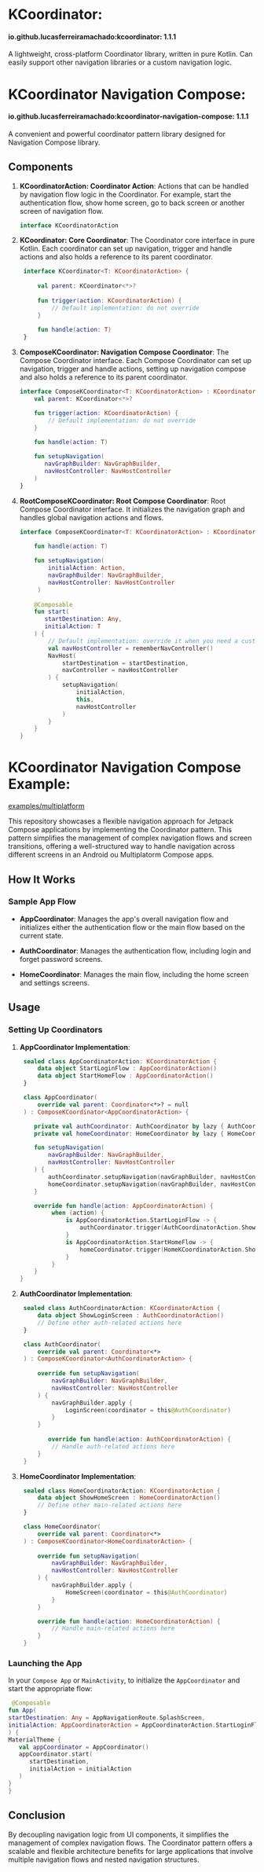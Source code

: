 # KCoordinator:
#### io.github.lucasferreiramachado:kcoordinator: 1.1.1

A lightweight, cross-platform Coordinator library, written in pure Kotlin. Can easily support other navigation libraries or a custom navigation logic.

# KCoordinator Navigation Compose:
#### io.github.lucasferreiramachado:kcoordinator-navigation-compose: 1.1.1

A convenient and powerful coordinator pattern library designed for Navigation Compose library.

## Components

1. **KCoordinatorAction: Coordinator Action**: Actions that can be handled by navigation flow logic in the Coordinator. For example, start the authentication flow,  show home screen, go to back screen or another screen of navigation flow.

    ```kotlin
    interface KCoordinatorAction
    ```

2. **KCoordinator: Core Coordinator**: The Coordinator core interface in pure Kotlin. Each coordinator can set up navigation, trigger and handle actions and also holds a reference to its parent coordinator.

   ```kotlin
    interface KCoordinator<T: KCoordinatorAction> {
        
        val parent: KCoordinator<*>?
        
        fun trigger(action: KCoordinatorAction) {
            // Default implementation: do not override
        }
        
        fun handle(action: T)
    }
    ```

3. **ComposeKCoordinator: Navigation Compose Coordinator**: The Compose Coordinator interface. Each Compose Coordinator can set up navigation, trigger and handle actions, setting up navigation compose and also holds a reference to its parent coordinator.
    ```kotlin
    interface ComposeKCoordinator<T: KCoordinatorAction> : KCoordinator<T> {
        val parent: KCoordinator<*>?
   
        fun trigger(action: KCoordinatorAction) {
            // Default implementation: do not override
        }
   
        fun handle(action: T)
       
        fun setupNavigation(
           navGraphBuilder: NavGraphBuilder,
           navHostController: NavHostController
        )
    }
    ```

4. **RootComposeKCoordinator: Root Compose Coordinator**: Root Compose Coordinator interface. It initializes the navigation graph and handles global navigation actions and flows.
    ```kotlin
    interface ComposeKCoordinator<T: KCoordinatorAction> : KCoordinator<T> {
       
        fun handle(action: T)
   
        fun setupNavigation(
            initialAction: Action,
            navGraphBuilder: NavGraphBuilder,
            navHostController: NavHostController
         )
       
        @Composable
        fun start(
           startDestination: Any,
           initialAction: T
        ) {
            // Default implementation: override it when you need a custom NavHost 
            val navHostController = rememberNavController()
            NavHost(
                startDestination = startDestination,
                navController = navHostController
            ) {
                setupNavigation(
                    initialAction,
                    this,
                    navHostController
                )
            }
        }   
    }
    ```

# KCoordinator Navigation Compose Example:

[examples/multiplatform](https://github.com/lucasferreiramachado/kcoordinator/tree/main/examples/multiplatform)

This repository showcases a flexible navigation approach for Jetpack Compose applications by implementing the Coordinator pattern. This pattern simplifies the management of complex navigation flows and screen transitions, offering a well-structured way to handle navigation across different screens in an Android ou Multiplatorm Compose apps.

## How It Works

### Sample App Flow

- **AppCoordinator**: Manages the app's overall navigation flow and initializes either the authentication flow or the main flow based on the current state.

- **AuthCoordinator**: Manages the authentication flow, including login and forget password screens.

- **HomeCoordinator**: Manages the main flow, including the home screen and settings screens.

## Usage

### Setting Up Coordinators

1. **AppCoordinator Implementation**:

   ```kotlin
    sealed class AppCoordinatorAction: KCoordinatorAction {
        data object StartLoginFlow : AppCoordinatorAction()
        data object StartHomeFlow : AppCoordinatorAction()
    }
   ```

   ```kotlin
    class AppCoordinator(
        override val parent: Coordinator<*>? = null
    ) : ComposeKCoordinator<AppCoordinatorAction> {

       private val authCoordinator: AuthCoordinator by lazy { AuthCoordinator(this) }
       private val homeCoordinator: HomeCoordinator by lazy { HomeCoordinator(this) }

       fun setupNavigation(
           navGraphBuilder: NavGraphBuilder,
           navHostController: NavHostController
       ) {
           authCoordinator.setupNavigation(navGraphBuilder, navHostController)
           homeCoordinator.setupNavigation(navGraphBuilder, navHostController)
       }

       override fun handle(action: AppCoordinatorAction) { 
            when (action) {
                is AppCoordinatorAction.StartLoginFlow -> {
                    authCoordinator.trigger(AuthCoordinatorAction.ShowLoginScreen)
                }
                is AppCoordinatorAction.StartHomeFlow -> {
                    homeCoordinator.trigger(HomeKCoordinatorAction.ShowHomeScreen)
                }
            }
       }
   }
   ```

2. **AuthCoordinator Implementation**:

   ```kotlin
    sealed class AuthCoordinatorAction: KCoordinatorAction {
        data object ShowLoginScreen : AuthCoordinatorAction()
        // Define other auth-related actions here
    }
   ```

   ```kotlin
    class AuthCoordinator(
        override val parent: Coordinator<*>
    ) : ComposeKCoordinator<AuthCoordinatorAction> {
        
        override fun setupNavigation(
            navGraphBuilder: NavGraphBuilder,
            navHostController: NavHostController
        ) {
            navGraphBuilder.apply {
                LoginScreen(coordinator = this@AuthCoordinator)
            }
        }
        
           override fun handle(action: AuthCoordinatorAction) {
            // Handle auth-related actions here
        }
    }
   ```

3. **HomeCoordinator Implementation**:
   ```kotlin
    sealed class HomeCoordinatorAction: KCoordinatorAction {
        data object ShowHomeScreen : HomeCoordinatorAction()
        // Define other main-related actions here
    }
   ```

   ```kotlin
    class HomeCoordinator(
        override val parent: Coordinator<*>
    ) : ComposeKCoordinator<HomeCoordinatorAction> {
        
        override fun setupNavigation(
            navGraphBuilder: NavGraphBuilder,
            navHostController: NavHostController
        ) {
            navGraphBuilder.apply {
                HomeScreen(coordinator = this@AuthCoordinator)
            }    
        }
   
        override fun handle(action: HomeCoordinatorAction) {
            // Handle main-related actions here
        }
    }
   ```

### Launching the App

In your `Compose App` or `MainActivity`, to initialize the `AppCoordinator` and start the appropriate flow:


   ```kotlin
    @Composable
fun App(
   startDestination: Any = AppNavigationRoute.SplashScreen,
   initialAction: AppCoordinatorAction = AppCoordinatorAction.StartLoginFlow,
) {
   MaterialTheme {
      val appCoordinator = AppCoordinator()
      appCoordinator.start(
         startDestination,
         initialAction = initialAction
      )
   }
}
   ```

## Conclusion

By decoupling navigation logic from UI components, it simplifies the management of complex navigation flows. 
The Coordinator pattern offers a scalable and flexible architecture benefits for large applications that involve multiple navigation flows and nested navigation structures.
